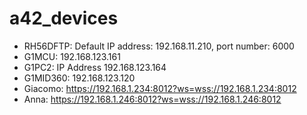 # a42_devices
- RH56DFTP: Default IP address: 192.168.11.210, port number: 6000
- G1MCU: 192.168.123.161
- G1PC2: IP Address 192.168.123.164
- G1MID360: 192.168.123.120
- Giacomo: https://192.168.1.234:8012?ws=wss://192.168.1.234:8012
- Anna: https://192.168.1.246:8012?ws=wss://192.168.1.246:8012
